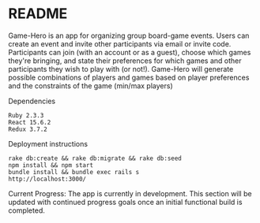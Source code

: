 # README

Game-Hero is an app for organizing group board-game events.
Users can create an event and invite other participants via email or invite code.
Participants can join (with an account or as a guest), choose which games they're bringing, and state their preferences for which games and other participants they wish to play with (or not!).
Game-Hero will generate possible combinations of players and games based on player preferences and the constraints of the game (min/max players)

Dependencies

    Ruby 2.3.3
    React 15.6.2
    Redux 3.7.2

Deployment instructions

    rake db:create && rake db:migrate && rake db:seed
    npm install && npm start
    bundle install && bundle exec rails s
    http://localhost:3000/ 

Current Progress:
  The app is currently in development. This section will be updated with continued progress goals once an initial functional build is completed.